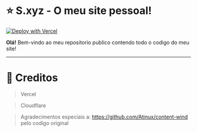 # ⭐ S.xyz - O meu site pessoal!
[![Deploy with Vercel](https://vercel.com/button)](https://vercel.com/new/clone?repository-url=https%3A%2F%2Fgithub.com%Solynhoo%2sxyz)

**Olá!** Bem-vindo ao meu repositorio publico contendo todo o codigo do meu site!

---
# 🛑 Creditos
> Vercel

> Cloudflare

> Agradecimentos especiais a: https://github.com/Atinux/content-wind pelo codigo original